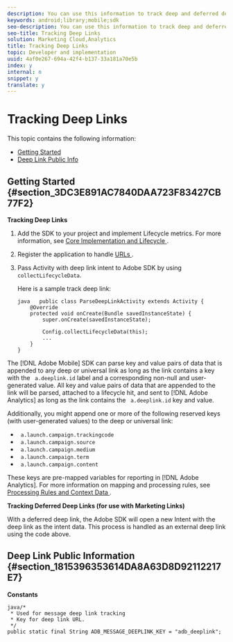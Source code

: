 ```yaml
---
description: You can use this information to track deep and deferred deep links in your mobile apps by using the Adobe Mobile Android SDK.
keywords: android;library;mobile;sdk
seo-description: You can use this information to track deep and deferred deep links in your mobile apps by using the Adobe Mobile Android SDK.
seo-title: Tracking Deep Links
solution: Marketing Cloud,Analytics
title: Tracking Deep Links
topic: Developer and implementation
uuid: 4af0e267-694a-42f4-b137-33a181a70e5b
index: y
internal: n
snippet: y
translate: y
---
```


# Tracking Deep Links

This topic contains the following information: 

* [ Getting Started ](../../acquisition_main/tracking-deep-links/tracking-deep-links.md#section_3DC3E891AC7840DAA723F83427CB77F2)
* [ Deep Link Public Info ](../../acquisition_main/tracking-deep-links/tracking-deep-links.md#section_1815396353614DA8A63D8D92112217E7)

## Getting Started {#section_3DC3E891AC7840DAA723F83427CB77F2}

**Tracking Deep Links** 

1. Add the SDK to your project and implement Lifecycle metrics. For more information, see [ Core Implementation and Lifecycle ](../../getting_started/dev_qs.md#concept_13176B6E37F547D6935E37125F457972). 

1. Register the application to handle [ URLs ](http://developer.android.com/training/basics/intents/filters.html). 

1. Pass Activity with deep link intent to Adobe SDK by using ` collectLifecycleData`. 

   Here is a sample track deep link: 

   ```
   java   public class ParseDeepLinkActivity extends Activity { 
       @Override 
       protected void onCreate(Bundle savedInstanceState) { 
           super.onCreate(savedInstanceState); 
     
           Config.collectLifecycleData(this); 
           ... 
       } 
   }
   ```

The [!DNL  Adobe Mobile] SDK can parse key and value pairs of data that is appended to any deep or universal link as long as the link contains a key with the ` a.deeplink.id` label and a corresponding non-null and user-generated value. All key and value pairs of data that are appended to the link will be parsed, attached to a lifecycle hit, and sent to [!DNL  Adobe Analytics] as long as the link contains the ` a.deeplink.id` key and value. 

Additionally, you might append one or more of the following reserved keys (with user-generated values) to the deep or universal link: 


* ` a.launch.campaign.trackingcode`
* ` a.launch.campaign.source`
* ` a.launch.campaign.medium`
* ` a.launch.campaign.term`
* ` a.launch.campaign.content`


These keys are pre-mapped variables for reporting in [!DNL  Adobe Analytics]. For more information on mapping and processing rules, see [ Processing Rules and Context Data ](../../getting_started/proc_rules.md#concept_4DAF0756D0DB43BD8C0627E023665FA5). 

**Tracking Deferred Deep Links (for use with Marketing Links)** 

With a deferred deep link, the Adobe SDK will open a new Intent with the deep link as the intent data. This process is handled as an external deep link using the code above. 

## Deep Link Public Information {#section_1815396353614DA8A63D8D92112217E7}

**Constants** 

```
java/* 
 * Used for message deep link tracking 
 * Key for deep link URL. 
 */ 
public static final String ADB_MESSAGE_DEEPLINK_KEY = "adb_deeplink";
```
